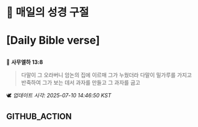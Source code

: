 # 🙏 매일의 성경 구절
# [Daily Bible verse]
##
<!-- START_BIBLE_VERSE -->
📖 **사무엘하 13:8**
> 다말이 그 오라버니 암논의 집에 이르매 그가 누웠더라 다말이 밀가루를 가지고 반죽하여 그가 보는 데서 과자를 만들고 그 과자를 굽고

🕊️ _업데이트 시각: 2025-07-10 14:46:50 KST_
  <!-- END_BIBLE_VERSE -->
## GITHUB_ACTION
